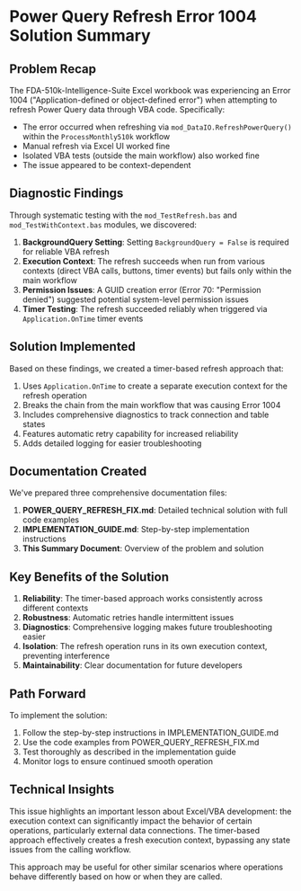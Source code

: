 # Power Query Refresh Error 1004 Solution Summary

## Problem Recap

The FDA-510k-Intelligence-Suite Excel workbook was experiencing an Error 1004 ("Application-defined or object-defined error") when attempting to refresh Power Query data through VBA code. Specifically:

- The error occurred when refreshing via `mod_DataIO.RefreshPowerQuery()` within the `ProcessMonthly510k` workflow
- Manual refresh via Excel UI worked fine
- Isolated VBA tests (outside the main workflow) also worked fine
- The issue appeared to be context-dependent

## Diagnostic Findings

Through systematic testing with the `mod_TestRefresh.bas` and `mod_TestWithContext.bas` modules, we discovered:

1. **BackgroundQuery Setting**: Setting `BackgroundQuery = False` is required for reliable VBA refresh
2. **Execution Context**: The refresh succeeds when run from various contexts (direct VBA calls, buttons, timer events) but fails only within the main workflow
3. **Permission Issues**: A GUID creation error (Error 70: "Permission denied") suggested potential system-level permission issues
4. **Timer Testing**: The refresh succeeded reliably when triggered via `Application.OnTime` timer events

## Solution Implemented

Based on these findings, we created a timer-based refresh approach that:

1. Uses `Application.OnTime` to create a separate execution context for the refresh operation
2. Breaks the chain from the main workflow that was causing Error 1004
3. Includes comprehensive diagnostics to track connection and table states
4. Features automatic retry capability for increased reliability
5. Adds detailed logging for easier troubleshooting

## Documentation Created

We've prepared three comprehensive documentation files:

1. **POWER_QUERY_REFRESH_FIX.md**: Detailed technical solution with full code examples
2. **IMPLEMENTATION_GUIDE.md**: Step-by-step implementation instructions
3. **This Summary Document**: Overview of the problem and solution

## Key Benefits of the Solution

1. **Reliability**: The timer-based approach works consistently across different contexts
2. **Robustness**: Automatic retries handle intermittent issues
3. **Diagnostics**: Comprehensive logging makes future troubleshooting easier
4. **Isolation**: The refresh operation runs in its own execution context, preventing interference
5. **Maintainability**: Clear documentation for future developers

## Path Forward

To implement the solution:

1. Follow the step-by-step instructions in IMPLEMENTATION_GUIDE.md
2. Use the code examples from POWER_QUERY_REFRESH_FIX.md
3. Test thoroughly as described in the implementation guide
4. Monitor logs to ensure continued smooth operation

## Technical Insights

This issue highlights an important lesson about Excel/VBA development: the execution context can significantly impact the behavior of certain operations, particularly external data connections. The timer-based approach effectively creates a fresh execution context, bypassing any state issues from the calling workflow.

This approach may be useful for other similar scenarios where operations behave differently based on how or when they are called.
